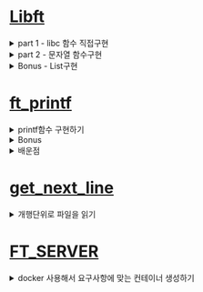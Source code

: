 # [Libft](https://velog.io/@pawer/Libft)

<details>
<summary>part 1 - libc 함수 직접구현</summary>
	<ul>
		<li>함수는 원본과 동일한 프로토타입 및 기능을 수행해야 한다. (man page 참조)</li>
		<li>직접 재 정의한 함수들은 실제 libc 함수와 성능적인 차이는 많이난다.</li>
	</ul>
</details>

<details>
<summary>part 2 - 문자열 함수구현</summary>
</details>

<details>
<summary>Bonus - List구현</summary>
	<ul>
		<li>LinkedList와 유사하다. 동일하다고는 볼 수 없다.</li>
		<li>특정 데이터 삭제시(ft_lstdelone) link가 유지되지 않는다.</li>
	</ul>
</details>
	
# [ft_printf](https://velog.io/@pawer/Printf)
<details>
<summary>printf함수 구현하기</summary>
	<ul>
		<li>서식문자 [cspdiuxX%] 구현</li>
		<li>flag [-0.*] 구현</li>
	</ul>
</details>
<details>
<summary>Bonus</summary>
	<ul>
		<li>서식문자 [nfge] 구현 => nf 구현, ge는 안함. </li>
		<li>flag [# +] 구현</li>
		<li>길이 [l ll h hh] 구현</li>
	</ul>
</details>

<details>
<summary>배운점</summary>
	<ul>
		<li>printf 구조 이해하기.</li>
		<li>가변인자 사용하기.</li>
		<li>컴퓨터에서 실수를 표현하는 방법(부동 소수점 표현방식)</li>
		<li>Bankers's Rounding</li>
	</ul>
</details>

# [get_next_line](https://velog.io/@pawer/getnextline)

<details>
<summary>개행단위로 파일을 읽기</summary>
	<ul>
		<li>read함수 이해하기. (buf에 fd의 내용을 BUFFER_SIZE만큼 읽는다.)</li>
		<li>static 키워드 이해하기.</li>
	</ul>
</details>

# [FT_SERVER](https://velog.io/@pawer/ftserver)

<details>
<summary>docker 사용해서 요구사항에 맞는 컨테이너 생성하기</summary>
</details>

